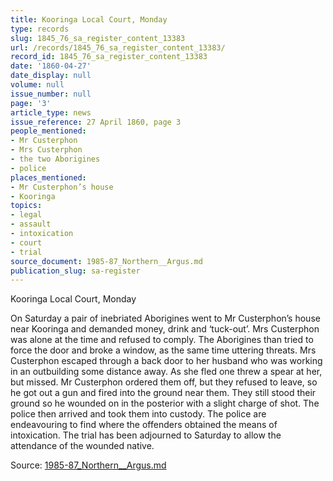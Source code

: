 ```yaml
---
title: Kooringa Local Court, Monday
type: records
slug: 1845_76_sa_register_content_13383
url: /records/1845_76_sa_register_content_13383/
record_id: 1845_76_sa_register_content_13383
date: '1860-04-27'
date_display: null
volume: null
issue_number: null
page: '3'
article_type: news
issue_reference: 27 April 1860, page 3
people_mentioned:
- Mr Custerphon
- Mrs Custerphon
- the two Aborigines
- police
places_mentioned:
- Mr Custerphon’s house
- Kooringa
topics:
- legal
- assault
- intoxication
- court
- trial
source_document: 1985-87_Northern__Argus.md
publication_slug: sa-register
---
```


Kooringa Local Court, Monday

On Saturday a pair of inebriated Aborigines went to Mr Custerphon’s house near Kooringa and demanded money, drink and ‘tuck-out’.  Mrs Custerphon was alone at the time and refused to comply.  The Aborigines than tried to force the door and broke a window, as the same time uttering threats.  Mrs Custerphon escaped through a back door to her husband who was working in an outbuilding some distance away.  As she fled one threw a spear at her, but missed. Mr Custerphon ordered them off, but they refused to leave, so he got out a gun and fired into the ground near them.  They still stood their ground so he wounded on in the posterior with a slight charge of shot.  The police then arrived and took them into custody.  The police are endeavouring to find where the offenders obtained the means of intoxication.  The trial has been adjourned to Saturday to allow the attendance of the wounded native.

Source: [1985-87_Northern__Argus.md](/downloads/markdown/1985-87_Northern__Argus.md)
